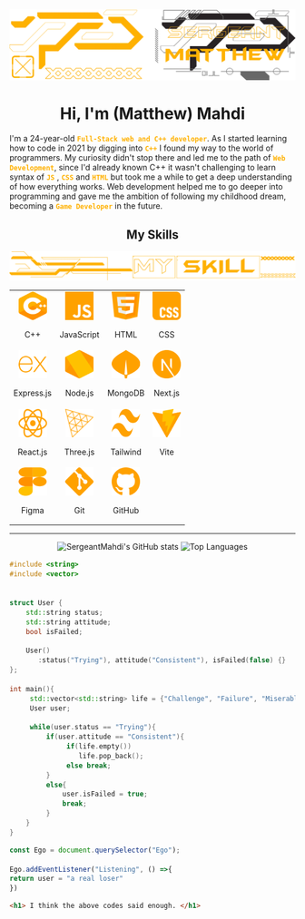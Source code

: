 <img src="./cdn/banners/BannerMatthew2.webp">

<h1 align="center">
      Hi, I'm (Matthew) Mahdi
</h1>


<p>
   I'm a 24-year-old <strong><code style="color: #FFB100">Full-Stack web and C++ developer</code></strong>. As I started learning how to code in 2021 by digging into <strong><code style="color: #FFB100">C++</code></strong>
   I found my way to the world of programmers. My curiosity didn't stop there and led me to the path of <strong><code style="color: #FFB100">Web Development</code></strong>, since I'd already known C++ it wasn't challenging to learn syntax of <strong><code style="color: #FFB100">JS</code></strong>
   , <strong><code style="color: #FFB100">CSS</code></strong> and <strong><code style="color: #FFB100">HTML</code></strong>
   but took me a while to get a deep understanding of how everything works.
   Web development helped me to go deeper into programming and gave me the ambition of following my childhood dream, becoming a <strong><code style="color: #FFB100">Game Developer</code></strong> in the future.
</p>


   <h2 align="center" >My Skills</h2>
   <img src="./cdn/banners/skillsBanner.webp" alter="Skills"> 

   <table align="center">
      <tr>
         <td align="center">
            <img width=50 height=50 src="./cdn/svgs/skills/cpp.svg">
            <p align="center">
               C++
            </p>
         </td>
         <td align="center">
            <img width=50 height=50 src="./cdn/svgs/skills/javascript.svg">
            <p>
               JavaScript
            </p>
         </td>
         <td align="center">
            <img width=50 height=50 src="./cdn/svgs/skills/html5.svg">
            <p align="center">
               HTML
            </p>
         </td>
         <td align="center">
            <img width=50 height=50 src="./cdn/svgs/skills/css.svg">
            <p align="center">
               CSS
            </p>
         </td>
      </tr>
      <tr>
         <td align="center">
            <img width=50 height=50 src="./cdn/svgs/skills/expressjs.svg">
            <p align="center">
               Express.js
            </p>
         </td>
         <td align="center">
            <img width=50 height=50 src="./cdn/svgs/skills/nodejs.svg">
            <p align="center">
               Node.js
            </p>
         </td>
         <td align="center">
            <img width=50 height=50 src="./cdn/svgs/skills/mongodb.svg">
            <p align="center">
               MongoDB
            </p>
         </td>
         <td align="center">
            <img width=50 height=50 src="./cdn/svgs/skills/nextjs.svg">
            <p align="center">
               Next.js
            </p>
         </td>
      </tr>
      <tr>
         <td align="center">
            <img width=50 height=50 src="./cdn/svgs/skills/react.svg">
            <p align="center">
               React.js
            </p>
         </td>
         <td align="center">
            <img width=50 height=50 src="./cdn/svgs/skills/threejs.svg">
            <p align="center">
               Three.js
            </p>
         </td>
         <td align="center">
            <img width=50 height=50 src="./cdn/svgs/skills/tailwindcss.svg">
            <p align="center">
               Tailwind
            </p>
         </td>
         <td align="center">
            <img width=50 height=50 src="./cdn/svgs/skills/vitejs.svg">
            <p align="center">
               Vite
            </p>
         </td>
      </tr>
      <tr>
         <td align="center">
            <img width=50 height=50 src="./cdn/svgs/skills/figma.svg">
            <p align="center">
               Figma
            </p>
         </td>
         <td align="center">
            <img width=50 height=50 src="./cdn/svgs/skills/git.svg">
            <p align="center">
               Git
            </p>
         </td>
         <td align="center">
            <img width=50 height=50 src="./cdn/svgs/skills/github.svg">
            <p align="center">
               GitHub
            </p>
         </td>
      </tr>
   </table>

---
<div align="center">
 
![SergeantMahdi's GitHub stats](https://github-readme-stats.vercel.app/api?username=SergeantMahdi&show_icons=true&bg_color=00000000&icon_color=FFB100&text_color=FFB100&title_color=FFB100&hide_border=true&rank_icon=github) ![Top Languages](https://github-readme-stats.vercel.app/api/top-langs/?username=SergeantMahdi&hide=ejs&_progress=true&hide_progress=true&bg_color=00000000&icon_color=ffd600&text_color=FFB100&title_color=FFB100&hide_border=true)

</div>

```cpp
#include <string>
#include <vector>


struct User {
    std::string status;
    std::string attitude;
    bool isFailed;

    User()
       :status("Trying"), attitude("Consistent"), isFailed(false) {}
};

int main(){
     std::vector<std::string> life = {"Challenge", "Failure", "Miserableness" };
     User user;

     while(user.status == "Trying"){
         if(user.attitude == "Consistent"){
              if(life.empty())
                 life.pop_back();
              else break;
         }
         else{
             user.isFailed = true;
             break;
         }
    }
}
```
```js
const Ego = document.querySelector("Ego");

Ego.addEventListener("Listening", () =>{
return user = "a real loser"
})

```
```html
<h1> I think the above codes said enough. </h1>
```
